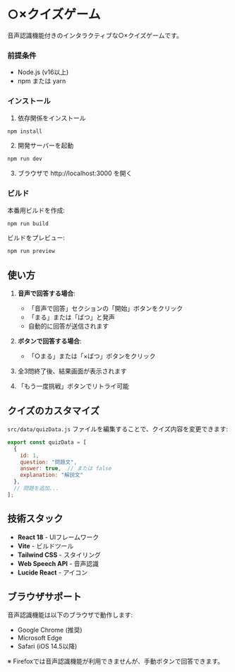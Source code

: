 # ○×クイズゲーム

音声認識機能付きのインタラクティブな○×クイズゲームです。

### 前提条件

- Node.js (v16以上)
- npm または yarn

### インストール

1. 依存関係をインストール

```bash
npm install
```

2. 開発サーバーを起動

```bash
npm run dev
```

3. ブラウザで http://localhost:3000 を開く

### ビルド

本番用ビルドを作成:

```bash
npm run build
```

ビルドをプレビュー:

```bash
npm run preview
```

## 使い方

1. **音声で回答する場合**:
   - 「音声で回答」セクションの「開始」ボタンをクリック
   - 「まる」または「ばつ」と発声
   - 自動的に回答が送信されます

2. **ボタンで回答する場合**:
   - 「○まる」または「×ばつ」ボタンをクリック

3. 全3問終了後、結果画面が表示されます
4. 「もう一度挑戦」ボタンでリトライ可能

## クイズのカスタマイズ

`src/data/quizData.js` ファイルを編集することで、クイズ内容を変更できます:

```javascript
export const quizData = [
  {
    id: 1,
    question: "問題文",
    answer: true,  // または false
    explanation: "解説文"
  },
  // 問題を追加...
];
```

## 技術スタック

- **React 18** - UIフレームワーク
- **Vite** - ビルドツール
- **Tailwind CSS** - スタイリング
- **Web Speech API** - 音声認識
- **Lucide React** - アイコン

## ブラウザサポート

音声認識機能は以下のブラウザで動作します:

- Google Chrome (推奨)
- Microsoft Edge
- Safari (iOS 14.5以降)

※ Firefoxでは音声認識機能が利用できませんが、手動ボタンで回答できます。
